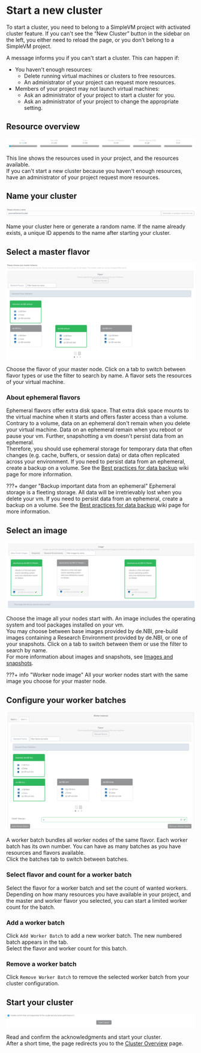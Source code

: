 # Start a new cluster

To start a cluster, you need to belong to a SimpleVM project with activated cluster feature.
If you can't see the “New Cluster” button in the sidebar on the left, you either need to reload the page,
or you don't belong to a SimpleVM project.

A message informs you if you can't start a cluster. This can happen if:

- You haven't enough resources:
    - Delete running virtual machines or clusters to free resources.
    - An administrator of your project can request more resources.
- Members of your project may not launch virtual machines:
    - Ask an administrator of your project to start a cluster for you.
    - Ask an administrator of your project to change the appropriate setting.

## Resource overview

![project_resource_overview](../img/new_cluster/resource_overview.png)

This line shows the resources used in your project, and the resources available.<br>
If you can't start a new cluster because you haven't enough resources, have an administrator of your
project request more resources.

## Name your cluster

![name_your_cluster](../img/new_cluster/name.png)

Name your cluster here or generate a random name.
If the name already exists, a unique ID appends to the name after starting your cluster.

## Select a master flavor

![select_master_flavor](../img/new_cluster/master_flavor.png)

Choose the flavor of your master node.
Click on a tab to switch between flavor types or use the filter to search by name.
A flavor sets the resources of your virtual machine.<br>


### About ephemeral flavors

Ephemeral flavors offer extra disk space.
That extra disk space mounts to the virtual machine when it starts and offers faster access than a volume.<br>
Contrary to a volume, data on an ephemeral don't remain when you delete your virtual machine.
Data on an ephemeral remain when you reboot or pause your vm.
Further, snapshotting a vm doesn't persist data from an ephemeral.<br>
Therefore, you should use ephemeral storage for temporary data that often changes
(e.g. cache, buffers, or session data) or data often replicated across your environment.
If you need to persist data from an ephemeral, create a backup on a volume.
See the [Best practices for data backup](../backup.md) wiki page for more information.

???+ danger "Backup important data from an ephemeral"
    Ephemeral storage is a fleeting storage.
    All data will be irretrievably lost when you delete your vm.
    If you need to persist data from an ephemeral, create a backup on a volume.
    See the [Best practices for data backup](../backup.md) wiki page for more information.

## Select an image

![select_master_image](../img/new_cluster/master_image.png)

Choose the image all your nodes start with.
An image includes the operating system and tool packages installed on your vm.<br>
You may choose between base images provided by de.NBI, pre-build images containing a Research Environment
provided by de.NBI, or one of your snapshots.
Click on a tab to switch between them or use the filter to search by name.<br>
For more information about images and snapshots, see [Images and snapshots](../snapshots.md).

???+ info "Worker node image"
    All your worker nodes start with the same image you choose for your master node.

## Configure your worker batches

![select_worker_batch](../img/new_cluster/worker_flavor.png)

A worker batch bundles all worker nodes of the same flavor.
Each worker batch has its own number.
You can have as many batches as you have resources and flavors available.<br>
Click the batches tab to switch between batches.

### Select flavor and count for a worker batch

Select the flavor for a worker batch and set the count of wanted workers.
Depending on how many resources you have available in your project, and the master and worker flavor 
you selected, you can start a limited worker count for the batch.

### Add a worker batch

Click `Add Worker Batch` to add a new worker batch.
The new numbered batch appears in the tab.<br>
Select the flavor and worker count for this batch.

### Remove a worker batch

Click `Remove Worker Batch` to remove the selected worker batch from your cluster configuration.

## Start your cluster

![start_cluster](../img/new_cluster/start_cluster.png)

Read and confirm the acknowledgments and start your cluster.<br>
After a short time, the page redirects you to the [Cluster Overview](./cluster_overview.md) page.
